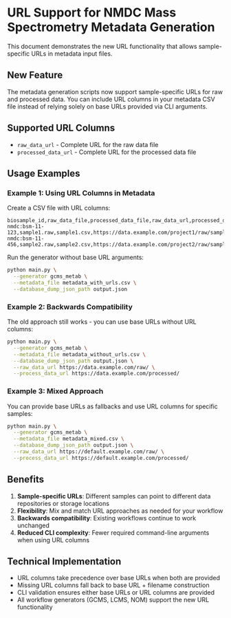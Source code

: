 # URL Support for NMDC Mass Spectrometry Metadata Generation

This document demonstrates the new URL functionality that allows sample-specific URLs in metadata input files.

## New Feature

The metadata generation scripts now support sample-specific URLs for raw and processed data. You can include URL columns in your metadata CSV file instead of relying solely on base URLs provided via CLI arguments.

## Supported URL Columns

- `raw_data_url` - Complete URL for the raw data file
- `processed_data_url` - Complete URL for the processed data file

## Usage Examples

### Example 1: Using URL Columns in Metadata

Create a CSV file with URL columns:

```csv
biosample_id,raw_data_file,processed_data_file,raw_data_url,processed_data_url
nmdc:bsm-11-123,sample1.raw,sample1.csv,https://data.example.com/project1/raw/sample1.raw,https://data.example.com/project1/processed/sample1.csv
nmdc:bsm-11-456,sample2.raw,sample2.csv,https://data.example.com/project2/raw/sample2.raw,https://data.example.com/project2/processed/sample2.csv
```

Run the generator without base URL arguments:

```bash
python main.py \
  --generator gcms_metab \
  --metadata_file metadata_with_urls.csv \
  --database_dump_json_path output.json
```

### Example 2: Backwards Compatibility

The old approach still works - you can use base URLs without URL columns:

```bash
python main.py \
  --generator gcms_metab \
  --metadata_file metadata_without_urls.csv \
  --database_dump_json_path output.json \
  --raw_data_url https://data.example.com/raw/ \
  --process_data_url https://data.example.com/processed/
```

### Example 3: Mixed Approach

You can provide base URLs as fallbacks and use URL columns for specific samples:

```bash
python main.py \
  --generator gcms_metab \
  --metadata_file metadata_mixed.csv \
  --database_dump_json_path output.json \
  --raw_data_url https://default.example.com/raw/ \
  --process_data_url https://default.example.com/processed/
```

## Benefits

1. **Sample-specific URLs**: Different samples can point to different data repositories or storage locations
2. **Flexibility**: Mix and match URL approaches as needed for your workflow
3. **Backwards compatibility**: Existing workflows continue to work unchanged
4. **Reduced CLI complexity**: Fewer required command-line arguments when using URL columns

## Technical Implementation

- URL columns take precedence over base URLs when both are provided
- Missing URL columns fall back to base URL + filename construction
- CLI validation ensures either base URLs or URL columns are provided
- All workflow generators (GCMS, LCMS, NOM) support the new URL functionality